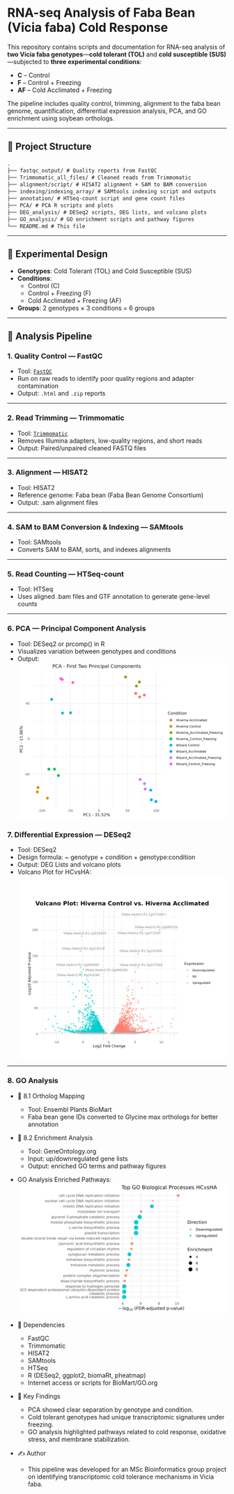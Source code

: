 # RNA-seq Analysis of Faba Bean (Vicia faba) Cold Response

This repository contains scripts and documentation for RNA-seq analysis of **two Vicia faba genotypes**—**cold tolerant (TOL)** and **cold susceptible (SUS)**—subjected to **three experimental conditions**:

- **C** – Control
- **F** – Control + Freezing
- **AF** – Cold Acclimated + Freezing

The pipeline includes quality control, trimming, alignment to the faba bean genome, quantification, differential expression analysis, PCA, and GO enrichment using soybean orthologs.

---

## 📂 Project Structure

```text
.
├── fastqc_output/ # Quality reports from FastQC
├── Trimmomatic_all_files/ # Cleaned reads from Trimmomatic
├── alignment/script/ # HISAT2 alignment + SAM to BAM conversion
├── indexing/indexing_array/ # SAMtools indexing script and outputs
├── annotation/ # HTSeq-count script and gene count files
├── PCA/ # PCA R scripts and plots
├── DEG_analysis/ # DESeq2 scripts, DEG lists, and volcano plots
├── GO_analysis/ # GO enrichment scripts and pathway figures
└── README.md # This file
```

---

## 🧪 Experimental Design

- **Genotypes**: Cold Tolerant (TOL) and Cold Susceptible (SUS)
- **Conditions**:
  - Control (C)
  - Control + Freezing (F)
  - Cold Acclimated + Freezing (AF)
- **Groups**: 2 genotypes × 3 conditions = 6 groups

---

## 🔬 Analysis Pipeline

### 1. Quality Control — FastQC

- Tool: [`FastQC`](https://www.bioinformatics.babraham.ac.uk/projects/fastqc/)
- Run on raw reads to identify poor quality regions and adapter contamination
- Output: `.html` and `.zip` reports

---

### 2. Read Trimming — Trimmomatic

- Tool: [`Trimmomatic`](http://www.usadellab.org/cms/?page=trimmomatic)
- Removes Illumina adapters, low-quality regions, and short reads
- Output: Paired/unpaired cleaned FASTQ files

--- 

### 3. Alignment — HISAT2

- Tool: HISAT2
- Reference genome: Faba bean (Faba Bean Genome Consortium)
- Output: .sam alignment files

--- 

### 4. SAM to BAM Conversion & Indexing — SAMtools

- Tool: SAMtools
- Converts SAM to BAM, sorts, and indexes alignments

--- 

### 5. Read Counting — HTSeq-count

- Tool: HTSeq
- Uses aligned .bam files and GTF annotation to generate gene-level counts

---

### 6. PCA — Principal Component Analysis

- Tool: DESeq2 or prcomp() in R
- Visualizes variation between genotypes and conditions
- Output:
![PCA plot showing sample clustering](PCA/pca_plot.png)

### 7. Differential Expression — DESeq2

- Tool: DESeq2
- Design formula: ~ genotype + condition + genotype:condition
- Output: DEG Lists and volcano plots
- Volcano Plot for HCvsHA:
![Volcano Plot for HCvsHA](DEG_analysis/volcano_plot_HCvsHA.png)

---

### 8. GO Analysis

- 🧬 8.1 Ortholog Mapping
    - Tool: Ensembl Plants BioMart
    - Faba bean gene IDs converted to Glycine max orthologs for better annotation

- 🌱 8.2 Enrichment Analysis
    - Tool: GeneOntology.org
    - Input: up/downregulated gene lists
    - Output: enriched GO terms and pathway figures

- GO Analysis Enriched Pathways:
![GO Analysis HCvsHA](GO_analysis/HCvsHA/GO_dotplot_HCvsHA.png)

- 📎 Dependencies
    - FastQC
    - Trimmomatic
    - HISAT2
    - SAMtools
    - HTSeq
    - R (DESeq2, ggplot2, biomaRt, pheatmap)
    - Internet access or scripts for BioMart/GO.org

- 🧠 Key Findings
    - PCA showed clear separation by genotype and condition.
    - Cold tolerant genotypes had unique transcriptomic signatures under freezing.
    - GO analysis highlighted pathways related to cold response, oxidative stress, and membrane stabilization.

- ✍️ Author
    - This pipeline was developed for an MSc Bioinformatics group project on identifying transcriptomic cold tolerance mechanisms in Vicia faba.


